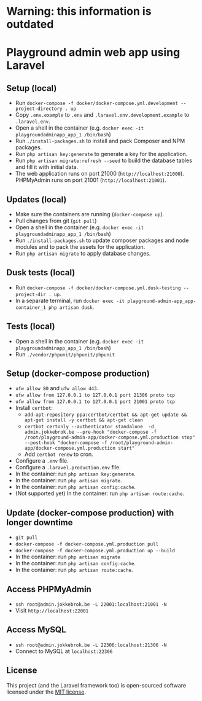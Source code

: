 # Warning: this information is outdated

# Playground admin web app using Laravel

## Setup (local)

* Run `docker-compose -f docker/docker-compose.yml.development --project-directory . up`
* Copy `.env.example` to `.env` and `.laravel.env.development.example` to `.laravel.env`.
* Open a shell in the container (e.g. `docker exec -it playgroundadminapp_app_1 /bin/bash`)
* Run `./install-packages.sh` to install and pack Composer and NPM packages.
* Run `php artisan key:generate` to generate a key for the application.
* Run `php artisan migrate:refresh --seed` to build the database tables and fill it with initial data.
* The web application runs on port 21000 (`http://localhost:21000`). PHPMyAdmin runs on port 21001 (`http://localhost:21001`).

## Updates (local)

* Make sure the containers are running (`docker-compose up`).
* Pull changes from git (`git pull`)
* Open a shell in the container (e.g. `docker exec -it playgroundadminapp_app_1 /bin/bash`)
* Run `./install-packages.sh` to update composer packages and node modules and to pack the assets for the application.
* Run `php artisan migrate` to apply database changes.

## Dusk tests (local)
* Run `docker-compose -f docker/docker-compose.yml.dusk-testing --project-dir . up`.
* In a separate terminal, run `docker exec -it playground-admin-app_app-container_1 php artisan dusk`.

## Tests (local)
* Open a shell in the container (e.g. `docker exec -it playgroundadminapp_app_1 /bin/bash`)
* Run `./vendor/phpunit/phpunit/phpunit`

## Setup (docker-compose production)
* `ufw allow 80` and `ufw allow 443`.
* `ufw allow from 127.0.0.1 to 127.0.0.1 port 21306 proto tcp`
* `ufw allow from 127.0.0.1 to 127.0.0.1 port 21001 proto tcp`
* Install `certbot`:
    * `add-apt-repository ppa:certbot/certbot && apt-get update && apt-get install -y certbot && apt-get clean`
    * `certbot certonly --authenticator standalone  -d admin.jokkebrok.be --pre-hook "docker-compose -f /root/playground-admin-app/docker-compose.yml.production stop" --post-hook "docker-compose -f /root/playground-admin-app/docker-compose.yml.production start"`
    * Add `certbot renew` to cron.
* Configure a `.env` file.
* Configure a `.laravel.production.env` file.
* In the container: run `php artisan key:generate`.
* In the container: run `php artisan migrate`.
* In the container: run `php artisan config:cache`.
* (Not supported yet) In the container: run `php artisan route:cache`.

## Update (docker-compose production) with longer downtime
* `git pull`
* `docker-compose -f docker-compose.yml.production pull`
* `docker-compose -f docker-compose.yml.production up --build`
* In the container: run `php artisan migrate`
* In the container: run `php artisan config:cache`.
* In the container: run `php artisan route:cache`.

## Access PHPMyAdmin 
* `ssh root@admin.jokkebrok.be -L 22001:localhost:21001 -N`
* Visit `http://localhost:22001`

## Access MySQL
* `ssh root@admin.jokkebrok.be -L 22306:localhost:21306 -N`
* Connect to MySQL at `localhost:22306`

## License
This project (and the Laravel framework too) is open-sourced software licensed under the [MIT license](http://opensource.org/licenses/MIT).
